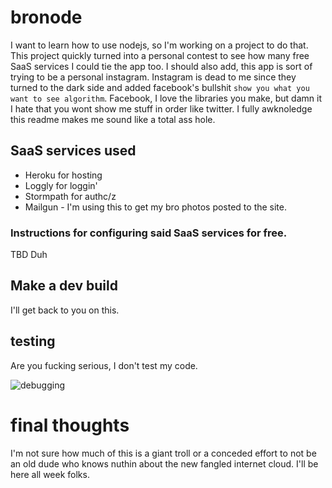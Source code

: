 # bronode
I want to learn how to use nodejs, so I'm working on a project to do that. 
This project quickly turned into a personal contest to see how many free 
SaaS services I could tie the app too. I should also add, this app is 
sort of trying to be a personal instagram. Instagram is dead to me since 
they turned to the dark side and added facebook's bullshit 
```show you what you want to see algorithm```. Facebook, I love the libraries 
you make, but damn it I hate that you wont show me stuff in order like twitter.
I fully awknoledge this readme makes me sound like a total ass hole.

## SaaS services used
- Heroku for hosting
- Loggly for loggin'
- Stormpath for authc/z
- Mailgun - I'm using this to get my bro photos posted to the site.

### Instructions for configuring said SaaS services for free.
TBD Duh

## Make a dev build
I'll get back to you on this.

## testing
Are you fucking serious, I don't test my code.

![debugging](https://cdn.meme.am/instances/500x/67501423.jpg)

# final thoughts
I'm not sure how much of this is a giant troll or a conceded effort to not be an 
old dude who knows nuthin about the new fangled internet cloud. I'll be here all 
week folks.